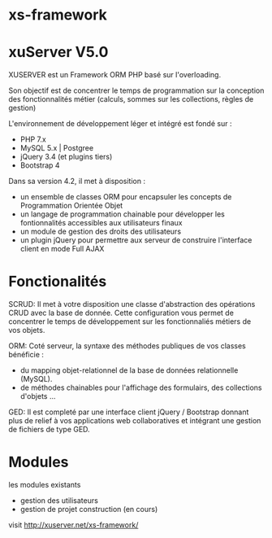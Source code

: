 # xs-framework
# xuServer V5.0
XUSERVER est un Framework ORM PHP basé sur l'overloading.

Son objectif est de concentrer le temps de programmation sur la conception des fonctionnalités métier (calculs, sommes sur les collections, règles de gestion)

L'environnement de développement léger et intégré est fondé sur :

- PHP 7.x
- MySQL 5.x | Postgree
- jQuery 3.4 (et plugins tiers)
- Bootstrap 4

Dans sa version 4.2, il met à disposition :

- un ensemble de classes ORM pour encapsuler les concepts de Programmation Orientée Objet
- un langage de programmation chainable pour développer les fontionnalités accessibles aux utilisateurs finaux
- un module de gestion des droits des utilisateurs
- un plugin jQuery pour permettre aux serveur de construire l'interface client en mode Full AJAX


# Fonctionalités

SCRUD: Il met à votre disposition une classe d'abstraction des opérations CRUD avec la base de donnée.
Cette configuration vous permet de concentrer le temps de développement sur les fonctionnaliés métiers de vos objets.

ORM: Coté serveur, la syntaxe des méthodes publiques de vos classes bénéficie : 
- du mapping objet-relationnel de la base de données relationnelle (MySQL).
- de méthodes chainables pour l'affichage des formulairs, des collections d'objets ... 

GED: Il est completé par une interface client jQuery / Bootstrap donnant plus de relief à vos applications web collaboratives et intégrant une gestion de fichiers de type GED.

# Modules 
les modules existants 
- gestion des utilisateurs
- gestion de projet construction (en cours)

visit
http://xuserver.net/xs-framework/ 
